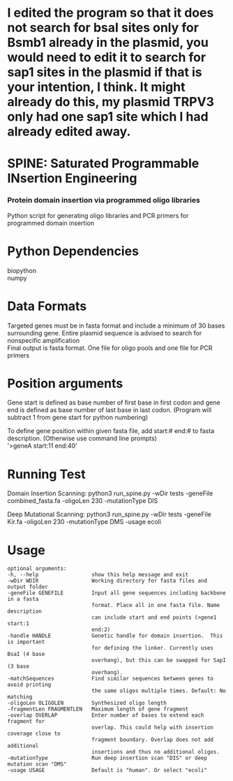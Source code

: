 # I edited the program so that it does not search for bsaI sites only for Bsmb1 already in the plasmid, you would need to edit it to search for sap1 sites in the plasmid if that is your intention, I think. It might already do this, my plasmid TRPV3 only had one sap1 site which I had already edited away. 
# SPINE: Saturated Programmable INsertion Engineering
### Protein domain insertion via programmed oligo libraries
Python script for generating oligo libraries and PCR primers for programmed domain insertion

# Python Dependencies
biopython <br />
numpy

# Data Formats
Targeted genes must be in fasta format and include a minimum of 30 bases surrounding gene.
Entire plasmid sequence is advised to search for nonspecific amplification <br />
Final output is fasta format. One file for oligo pools and one file for PCR primers

# Position arguments
Gene start is defined as base number of first base in first codon and gene end is defined as base number of last base in last codon.
(Program will subtract 1 from gene start for python numbering)

To define gene position within given fasta file, add start:# end:# to fasta description. (Otherwise use command line prompts) <br />
'>geneA start:11 end:40'

# Running Test
Domain Insertion Scanning:
python3 run_spine.py -wDir tests -geneFile combined_fasta.fa -oligoLen 230 -mutationType DIS

Deep Mutational Scanning:
python3 run_spine.py -wDir tests -geneFile Kir.fa -oligoLen 230 -mutationType DMS -usage ecoli

# Usage
```
optional arguments:
-h, --help                 show this help message and exit
-wDir WDIR                 Working directory for fasta files and output folder
-geneFile GENEFILE         Input all gene sequences including backbone in a fasta
                           format. Place all in one fasta file. Name description
                           can include start and end points (>gene1 start:1
                           end:2)
-handle HANDLE             Genetic handle for domain insertion.  This is important
                           for defining the linker. Currently uses BsaI (4 base
                           overhang), but this can be swapped for SapI (3 base
                           overhang).
-matchSequences            Find similar sequences between genes to avoid printing
                           the same oligos multiple times. Default: No matching
-oligoLen OLIGOLEN         Synthesized oligo length
-fragmentLen FRAGMENTLEN   Maximum length of gene fragment
-overlap OVERLAP           Enter number of bases to extend each fragment for
                           overlap. This could help with insertion coverage close to
                           fragment boundary. Overlap does not add additional
                           insertions and thus no additional oligos.
-mutationType              Run deep insertion scan "DIS" or deep mutation scan "DMS"
-usage USAGE               Default is "human". Or select "ecoli"
```
